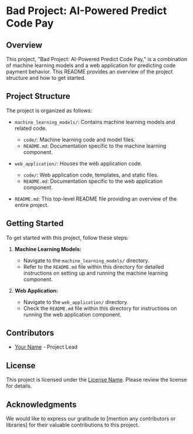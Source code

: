 # Bad Project: AI-Powered Predict Code Pay

## Overview
This project, "Bad Project: AI-Powered Predict Code Pay," is a combination of machine learning models and a web application for predicting code payment behavior. This README provides an overview of the project structure and how to get started.

## Project Structure
The project is organized as follows:

- `machine_learning_models/`: Contains machine learning models and related code.
    - `code/`: Machine learning code and model files.
    - `README.md`: Documentation specific to the machine learning component.

- `web_application/`: Houses the web application code.
    - `code/`: Web application code, templates, and static files.
    - `README.md`: Documentation specific to the web application component.

- `README.md`: This top-level README file providing an overview of the entire project.

## Getting Started
To get started with this project, follow these steps:

1. **Machine Learning Models:**
   - Navigate to the `machine_learning_models/` directory.
   - Refer to the `README.md` file within this directory for detailed instructions on setting up and running the machine learning component.

2. **Web Application:**
   - Navigate to the `web_application/` directory.
   - Check the `README.md` file within this directory for instructions on running the web application component.

## Contributors
- [Your Name](https://github.com/yourusername) - Project Lead

## License
This project is licensed under the [License Name](link-to-license). Please review the license for details.

## Acknowledgments
We would like to express our gratitude to [mention any contributors or libraries] for their valuable contributions to this project.

